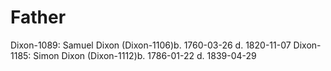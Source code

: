 # Father

Dixon-1089: Samuel Dixon (Dixon-1106)b. 1760-03-26 d. 1820-11-07
Dixon-1185: Simon Dixon (Dixon-1112)b. 1786-01-22 d. 1839-04-29